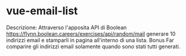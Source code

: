 # vue-email-list



Descrizione:
Attraverso l'apposita API di Boolean
https://flynn.boolean.careers/exercises/api/random/mail
generare 10 indirizzi email e stamparli in pagina all'interno di una lista.
Bonus
Far comparire gli indirizzi email solamente quando sono stati tutti generati.